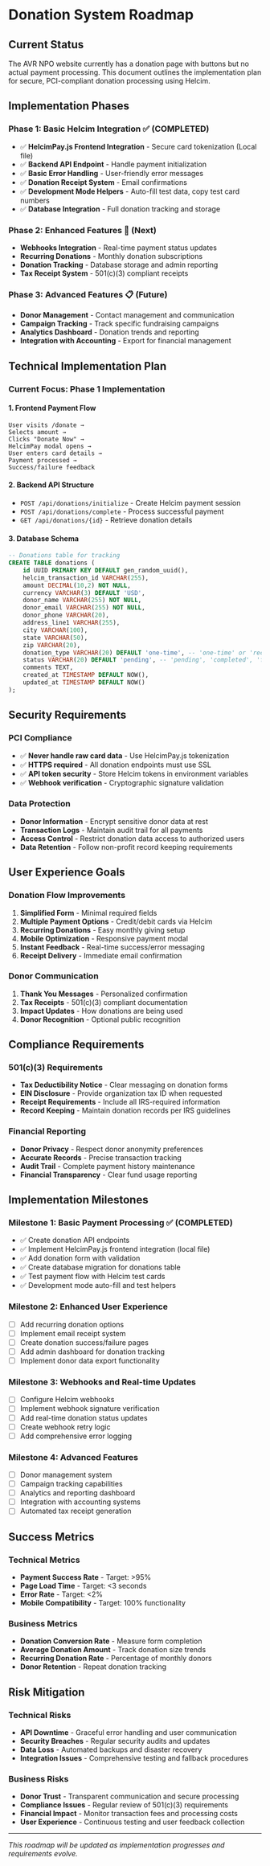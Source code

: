 # Donation System Roadmap

## Current Status

The AVR NPO website currently has a donation page with buttons but no actual payment processing. This document outlines the implementation plan for secure, PCI-compliant donation processing using Helcim.

## Implementation Phases

### Phase 1: Basic Helcim Integration ✅ (COMPLETED)
- ✅ **HelcimPay.js Frontend Integration** - Secure card tokenization (Local file)
- ✅ **Backend API Endpoint** - Handle payment initialization 
- ✅ **Basic Error Handling** - User-friendly error messages
- ✅ **Donation Receipt System** - Email confirmations
- ✅ **Development Mode Helpers** - Auto-fill test data, copy test card numbers
- ✅ **Database Integration** - Full donation tracking and storage

### Phase 2: Enhanced Features 🚧 (Next)
- **Webhooks Integration** - Real-time payment status updates
- **Recurring Donations** - Monthly donation subscriptions
- **Donation Tracking** - Database storage and admin reporting
- **Tax Receipt System** - 501(c)(3) compliant receipts

### Phase 3: Advanced Features 📋 (Future)
- **Donor Management** - Contact management and communication
- **Campaign Tracking** - Track specific fundraising campaigns
- **Analytics Dashboard** - Donation trends and reporting
- **Integration with Accounting** - Export for financial management

## Technical Implementation Plan

### Current Focus: Phase 1 Implementation

#### 1. Frontend Payment Flow
```
User visits /donate → 
Selects amount → 
Clicks "Donate Now" → 
HelcimPay modal opens → 
User enters card details → 
Payment processed → 
Success/failure feedback
```

#### 2. Backend API Structure
- `POST /api/donations/initialize` - Create Helcim payment session
- `POST /api/donations/complete` - Process successful payment
- `GET /api/donations/{id}` - Retrieve donation details

#### 3. Database Schema
```sql
-- Donations table for tracking
CREATE TABLE donations (
    id UUID PRIMARY KEY DEFAULT gen_random_uuid(),
    helcim_transaction_id VARCHAR(255),
    amount DECIMAL(10,2) NOT NULL,
    currency VARCHAR(3) DEFAULT 'USD',
    donor_name VARCHAR(255) NOT NULL,
    donor_email VARCHAR(255) NOT NULL,
    donor_phone VARCHAR(20),
    address_line1 VARCHAR(255),
    city VARCHAR(100),
    state VARCHAR(50),
    zip VARCHAR(20),
    donation_type VARCHAR(20) DEFAULT 'one-time', -- 'one-time' or 'recurring'
    status VARCHAR(20) DEFAULT 'pending', -- 'pending', 'completed', 'failed', 'refunded'
    comments TEXT,
    created_at TIMESTAMP DEFAULT NOW(),
    updated_at TIMESTAMP DEFAULT NOW()
);
```

## Security Requirements

### PCI Compliance
- ✅ **Never handle raw card data** - Use HelcimPay.js tokenization
- ✅ **HTTPS required** - All donation endpoints must use SSL
- ✅ **API token security** - Store Helcim tokens in environment variables
- ✅ **Webhook verification** - Cryptographic signature validation

### Data Protection
- **Donor Information** - Encrypt sensitive donor data at rest
- **Transaction Logs** - Maintain audit trail for all payments
- **Access Control** - Restrict donation data access to authorized users
- **Data Retention** - Follow non-profit record keeping requirements

## User Experience Goals

### Donation Flow Improvements
1. **Simplified Form** - Minimal required fields
2. **Multiple Payment Options** - Credit/debit cards via Helcim
3. **Recurring Donations** - Easy monthly giving setup
4. **Mobile Optimization** - Responsive payment modal
5. **Instant Feedback** - Real-time success/error messaging
6. **Receipt Delivery** - Immediate email confirmation

### Donor Communication
1. **Thank You Messages** - Personalized confirmation
2. **Tax Receipts** - 501(c)(3) compliant documentation
3. **Impact Updates** - How donations are being used
4. **Donor Recognition** - Optional public recognition

## Compliance Requirements

### 501(c)(3) Requirements
- **Tax Deductibility Notice** - Clear messaging on donation forms
- **EIN Disclosure** - Provide organization tax ID when requested
- **Receipt Requirements** - Include all IRS-required information
- **Record Keeping** - Maintain donation records per IRS guidelines

### Financial Reporting
- **Donor Privacy** - Respect donor anonymity preferences
- **Accurate Records** - Precise transaction tracking
- **Audit Trail** - Complete payment history maintenance
- **Financial Transparency** - Clear fund usage reporting

## Implementation Milestones

### Milestone 1: Basic Payment Processing ✅ (COMPLETED)
- ✅ Create donation API endpoints
- ✅ Implement HelcimPay.js frontend integration (local file)
- ✅ Add donation form with validation
- ✅ Create database migration for donations table
- ✅ Test payment flow with Helcim test cards
- ✅ Development mode auto-fill and test helpers

### Milestone 2: Enhanced User Experience
- [ ] Add recurring donation options
- [ ] Implement email receipt system
- [ ] Create donation success/failure pages
- [ ] Add admin dashboard for donation tracking
- [ ] Implement donor data export functionality

### Milestone 3: Webhooks and Real-time Updates
- [ ] Configure Helcim webhooks
- [ ] Implement webhook signature verification
- [ ] Add real-time donation status updates
- [ ] Create webhook retry logic
- [ ] Add comprehensive error logging

### Milestone 4: Advanced Features
- [ ] Donor management system
- [ ] Campaign tracking capabilities
- [ ] Analytics and reporting dashboard
- [ ] Integration with accounting systems
- [ ] Automated tax receipt generation

## Success Metrics

### Technical Metrics
- **Payment Success Rate** - Target: >95%
- **Page Load Time** - Target: <3 seconds
- **Error Rate** - Target: <2%
- **Mobile Compatibility** - Target: 100% functionality

### Business Metrics
- **Donation Conversion Rate** - Measure form completion
- **Average Donation Amount** - Track donation size trends
- **Recurring Donation Rate** - Percentage of monthly donors
- **Donor Retention** - Repeat donation tracking

## Risk Mitigation

### Technical Risks
- **API Downtime** - Graceful error handling and user communication
- **Security Breaches** - Regular security audits and updates
- **Data Loss** - Automated backups and disaster recovery
- **Integration Issues** - Comprehensive testing and fallback procedures

### Business Risks
- **Donor Trust** - Transparent communication and secure processing
- **Compliance Issues** - Regular review of 501(c)(3) requirements
- **Financial Impact** - Monitor transaction fees and processing costs
- **User Experience** - Continuous testing and user feedback collection

---

*This roadmap will be updated as implementation progresses and requirements evolve.*
